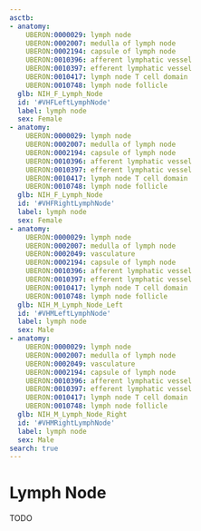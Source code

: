 ```yaml
---
asctb:
- anatomy:
    UBERON:0000029: lymph node
    UBERON:0002007: medulla of lymph node
    UBERON:0002194: capsule of lymph node
    UBERON:0010396: afferent lymphatic vessel
    UBERON:0010397: efferent lymphatic vessel
    UBERON:0010417: lymph node T cell domain
    UBERON:0010748: lymph node follicle
  glb: NIH_F_Lymph_Node
  id: '#VHFLeftLymphNode'
  label: lymph node
  sex: Female
- anatomy:
    UBERON:0000029: lymph node
    UBERON:0002007: medulla of lymph node
    UBERON:0002194: capsule of lymph node
    UBERON:0010396: afferent lymphatic vessel
    UBERON:0010397: efferent lymphatic vessel
    UBERON:0010417: lymph node T cell domain
    UBERON:0010748: lymph node follicle
  glb: NIH_F_Lymph_Node
  id: '#VHFRightLymphNode'
  label: lymph node
  sex: Female
- anatomy:
    UBERON:0000029: lymph node
    UBERON:0002007: medulla of lymph node
    UBERON:0002049: vasculature
    UBERON:0002194: capsule of lymph node
    UBERON:0010396: afferent lymphatic vessel
    UBERON:0010397: efferent lymphatic vessel
    UBERON:0010417: lymph node T cell domain
    UBERON:0010748: lymph node follicle
  glb: NIH_M_Lymph_Node_Left
  id: '#VHMLeftLymphNode'
  label: lymph node
  sex: Male
- anatomy:
    UBERON:0000029: lymph node
    UBERON:0002007: medulla of lymph node
    UBERON:0002049: vasculature
    UBERON:0002194: capsule of lymph node
    UBERON:0010396: afferent lymphatic vessel
    UBERON:0010397: efferent lymphatic vessel
    UBERON:0010417: lymph node T cell domain
    UBERON:0010748: lymph node follicle
  glb: NIH_M_Lymph_Node_Right
  id: '#VHMRightLymphNode'
  label: lymph node
  sex: Male
search: true
---
```


# Lymph Node

TODO